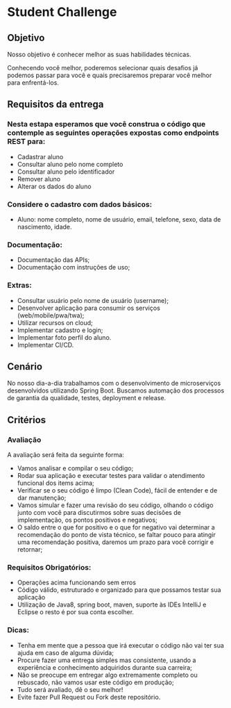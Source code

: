 # Student Challenge

## Objetivo

Nosso objetivo é conhecer melhor as suas habilidades técnicas.

Conhecendo você melhor, poderemos selecionar quais desafios já podemos passar para você e quais precisaremos preparar você melhor para enfrentá-los.

## Requisitos da entrega

### Nesta estapa esperamos que você construa o código que contemple as seguintes operações expostas como endpoints REST para:

- Cadastrar aluno
- Consultar aluno pelo nome completo
- Consultar aluno pelo identificador
- Remover aluno
- Alterar os dados do aluno

### Considere o cadastro com dados básicos:

- Aluno: nome completo, nome de usuário, email, telefone, sexo, data de nascimento, idade.

### Documentação:

- Documentação das APIs;
- Documentação com instruções de uso;

### Extras:

- Consultar usuário pelo nome de usuário (username);
- Desenvolver aplicação para consumir os serviços (web/mobile/pwa/twa);
- Utilizar recursos on cloud;
- Implementar cadastro e login;
- Implementar foto perfil do aluno.
- Implementar CI/CD.

## Cenário

No nosso dia-a-dia trabalhamos com o desenvolvimento de microserviços desenvolvidos utilizando Spring Boot. Buscamos automação dos processos de garantia da qualidade, testes, deployment e release.

## Critérios
### Avaliação

A avaliação será feita da seguinte forma:

- Vamos analisar e compilar o seu código;
- Rodar sua aplicação e executar testes para validar o atendimento funcional dos items acima;
- Verificar se o seu código é limpo (Clean Code), fácil de entender e de dar manutenção;
- Vamos simular e fazer uma revisão do seu código, olhando o código junto com você para discutirmos sobre suas decisões de implementação, os pontos positivos e negativos;
- O saldo entre o que for positivo e o que for negativo vai determinar a recomendação do ponto de vista técnico, se faltar pouco para atingir uma recomendação positiva, daremos um prazo para você corrigir e retornar;

### Requisitos Obrigatórios:

- Operações acima funcionando sem erros
- Código válido, estruturado e organizado para que possamos testar sua aplicação
- Utilização de Java8, spring boot, maven, suporte às IDEs IntelliJ e Eclipse o resto é por sua conta escolher.

### Dicas:

- Tenha em mente que a pessoa que irá executar o código não vai ter sua ajuda em caso de alguma dúvida;
- Procure fazer uma entrega simples mas consistente, usando a experiência e conhecimento adquiridos durante sua carreira;
- Não se preocupe em entregar algo extremamente completo ou rebuscado, não vamos usar este código em produção;
- Tudo será avaliado, dê o seu melhor!
- Evite fazer Pull Request ou Fork deste repositório.

